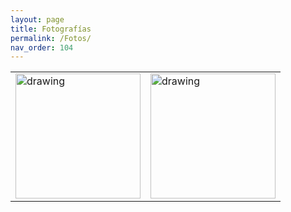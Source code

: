 ```yaml
---
layout: page
title: Fotografías
permalink: /Fotos/
nav_order: 104
---
```


<table class="notable">
<td>
<img src="/elianbebe/assets/images/yaque52.jpg" alt="drawing" width="200"/>
</td>
<td>
<img src="/elianbebe/assets/images/IMG-20210102-WA0052.jpeg" alt="drawing" width="200"/>
</td>
</table>


